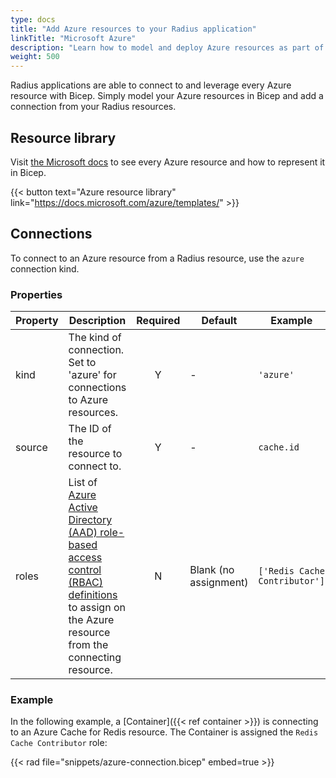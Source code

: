 ```yaml
---
type: docs
title: "Add Azure resources to your Radius application"
linkTitle: "Microsoft Azure"
description: "Learn how to model and deploy Azure resources as part of your application"
weight: 500
---
```


Radius applications are able to connect to and leverage every Azure resource with Bicep. Simply model your Azure resources in Bicep and add a connection from your Radius resources.

## Resource library

Visit [the Microsoft docs](https://docs.microsoft.com/azure/templates/) to see every Azure resource and how to represent it in Bicep.

{{< button text="Azure resource library" link="https://docs.microsoft.com/azure/templates/" >}}

## Connections

To connect to an Azure resource from a Radius resource, use the `azure` connection kind.

### Properties

| Property | Description | Required | Default | Example |
|----------|-------------|:--------:|---------|---------|
| kind | The kind of connection. Set to 'azure' for connections to Azure resources. | Y | - | `'azure'` |
| source | The ID of the resource to connect to. | Y | - | `cache.id` |
| roles | List of [Azure Active Directory (AAD) role-based access control (RBAC) definitions](https://docs.microsoft.com/azure/role-based-access-control/built-in-roles) to assign on the Azure resource from the connecting resource. | N | Blank (no assignment) | `['Redis Cache Contributor']` |

### Example

In the following example, a [Container]({{< ref container >}}) is connecting to an Azure Cache for Redis resource. The Container is assigned the `Redis Cache Contributor` role:

{{< rad file="snippets/azure-connection.bicep" embed=true >}}
